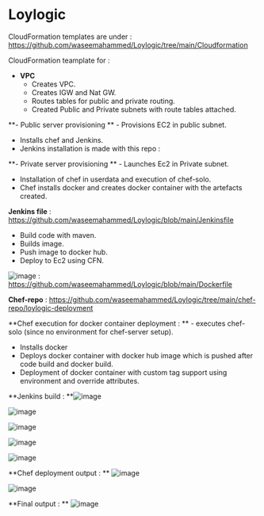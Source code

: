 # Loylogic

CloudFormation templates are under : https://github.com/waseemahammed/Loylogic/tree/main/Cloudformation

CloudFormation teamplate for : 

- **VPC**
  - Creates VPC.
  - Creates IGW and Nat GW.
  - Routes tables for public and private routing.
  - Created Public and Private subnets with route tables attached.
 
**- Public server provisioning
**  - Provisions EC2 in public subnet.
  - Installs chef and Jenkins.
  - Jenkins installation is made with this repo : 

**- Private server provisioning
**  - Launches Ec2 in Private subnet.
  - Installation of chef in userdata and execution of chef-solo.
  - Chef installs docker and creates docker container with the artefacts created.


**Jenkins file** : https://github.com/waseemahammed/Loylogic/blob/main/Jenkinsfile
- Build code with maven.
- Builds image.
- Push image to docker hub.
- Deploy to Ec2 using CFN.

![image](https://user-images.githubusercontent.com/23531917/115952547-27bbbf80-a504-11eb-9568-a4afa1585353.png) : https://github.com/waseemahammed/Loylogic/blob/main/Dockerfile

**Chef-repo** : https://github.com/waseemahammed/Loylogic/tree/main/chef-repo/loylogic-deployment

**Chef execution for docker container deployment : 
** - executes chef-solo (since no environment for chef-server setup).
 - Installs docker
 - Deploys docker container with docker hub image which is pushed after code build and docker build.
 - Deployment of docker container with custom tag support using environment and override attributes.


**Jenkins build : 
**![image](https://user-images.githubusercontent.com/23531917/115952449-96e4e400-a503-11eb-80e9-d3b854cdc8e3.png)

![image](https://user-images.githubusercontent.com/23531917/115952464-b0862b80-a503-11eb-80b9-197e79ed4e53.png)

![image](https://user-images.githubusercontent.com/23531917/115952474-c562bf00-a503-11eb-8c03-a6f40ed7b357.png)

![image](https://user-images.githubusercontent.com/23531917/115952485-d27fae00-a503-11eb-9eb7-e07b3061838d.png)

![image](https://user-images.githubusercontent.com/23531917/115952493-df9c9d00-a503-11eb-93bf-e23494550794.png)


**Chef deployment output : 
**
![image](https://user-images.githubusercontent.com/23531917/115952569-533eaa00-a504-11eb-970a-bbc281160451.png)

![image](https://user-images.githubusercontent.com/23531917/115952598-7a957700-a504-11eb-8fd9-4d1dc07b7999.png)


**Final output : 
**
![image](https://user-images.githubusercontent.com/23531917/115952542-1ecaee00-a504-11eb-9fb0-155c49df2168.png)

